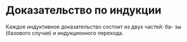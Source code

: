 # Доказательство по индукции
Каждое индуктивное доказательство состоит из двух частей: ба-
зы (базового случая) и индукционного перехода.